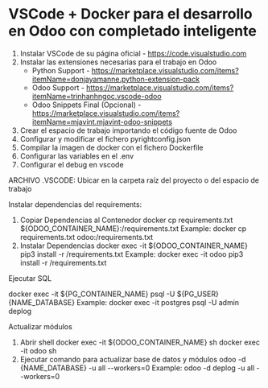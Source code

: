 # VSCode + Docker para el desarrollo en Odoo con completado inteligente

1. Instalar VSCode de su página oficial - <https://code.visualstudio.com>
2. Instalar las extensiones necesarias para el trabajo en Odoo
   - Python Support - <https://marketplace.visualstudio.com/items?itemName=donjayamanne.python-extension-pack>
   - Odoo Support - <https://marketplace.visualstudio.com/items?itemName=trinhanhngoc.vscode-odoo>
   - Odoo Snippets Final (Opcional) - <https://marketplace.visualstudio.com/items?itemName=mjavint.mjavint-odoo-snippets>
3. Crear el espacio de trabajo importando el código fuente de Odoo
4. Configurar y modificar el fichero pyrightconfig.json
5. Compilar la imagen de docker con el fichero Dockerfile
6. Configurar las variables en el .env
7. Configurar el debug en vscode

ARCHIVO .VSCODE: Ubicar en la carpeta raíz del proyecto o del espacio de trabajo

Instalar dependencias del requirements:

1. Copiar Dependencias al Contenedor
   docker cp requirements.txt ${ODOO_CONTAINER_NAME}:/requirements.txt
   Example: docker cp requirements.txt odoo:/requirements.txt
2. Instalar Dependencias
   docker exec -it ${ODOO_CONTAINER_NAME} pip3 install -r /requirements.txt
   Example: docker exec -it odoo pip3 install -r /requirements.txt

Ejecutar SQL 

   docker exec -it ${PG_CONTAINER_NAME} psql -U ${PG_USER} {NAME_DATABASE}
   Example: docker exec -it postgres psql -U admin deplog

Actualizar módulos

1. Abrir shell 
   docker exec -it ${ODOO_CONTAINER_NAME} sh
   docker exec -it odoo sh
2. Ejecutar comando para actualizar base de datos y módulos
   odoo -d {NAME_DATABASE} -u all --workers=0
   Example: odoo -d deplog -u all --workers=0




